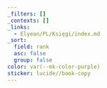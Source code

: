 ```yaml
---
_filters: []
_contexts: []
_links:
  - Elyean/PL/Księgi/index.md
_sort:
  field: rank
  asc: false
  group: false
color: var(--mk-color-purple)
sticker: lucide//book-copy
---
```


